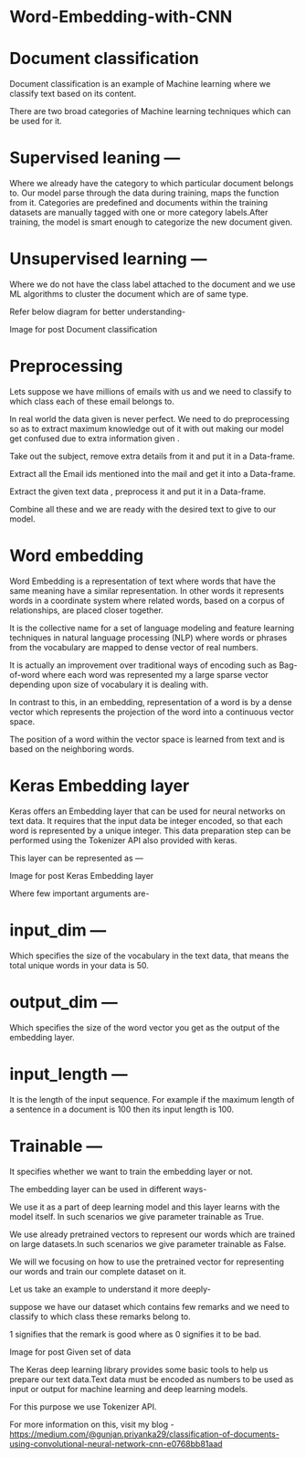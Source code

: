 # Word-Embedding-with-CNN
# Document classification

Document classification is an example of Machine learning where we classify text based on its content.

There are two broad categories of Machine learning techniques which can be used for it.

# Supervised leaning — 
Where we already have the category to which particular document belongs to. Our model parse through the data during training, maps the function from it.
Categories are predefined and documents within the training datasets are manually tagged with one or more category labels.After training, the model is smart enough to categorize the new document given.
# Unsupervised learning —
Where we do not have the class label attached to the document and we use ML algorithms to cluster the document which are of same type.

Refer below diagram for better understanding-

Image for post
Document classification

# Preprocessing

Lets suppose we have millions of emails with us and we need to classify to which class each of these email belongs to.

In real world the data given is never perfect. We need to do preprocessing so as to extract maximum knowledge out of it with out making our model get confused due to extra information given .

Take out the subject, remove extra details from it and put it in a Data-frame.

Extract all the Email ids mentioned into the mail and get it into a Data-frame.

Extract the given text data , preprocess it and put it in a Data-frame.

Combine all these and we are ready with the desired text to give to our model.

# Word embedding

Word Embedding is a representation of text where words that have the same meaning have a similar representation. In other words it represents words in a coordinate system where related words, based on a corpus of relationships, are placed closer together.

It is the collective name for a set of language modeling and feature learning techniques in natural language processing (NLP) where words or phrases from the vocabulary are mapped to dense vector of real numbers.

It is actually an improvement over traditional ways of encoding such as Bag-of-word where each word was represented my a large sparse vector depending upon size of vocabulary it is dealing with.

In contrast to this, in an embedding, representation of a word is by a dense vector which represents the projection of the word into a continuous vector space.

The position of a word within the vector space is learned from text and is based on the neighboring words.

# Keras Embedding layer

Keras offers an Embedding layer that can be used for neural networks on text data. It requires that the input data be integer encoded, so that each word is represented by a unique integer. This data preparation step can be performed using the Tokenizer API also provided with keras.

This layer can be represented as —

Image for post
Keras Embedding layer

Where few important arguments are-

# input_dim — 
Which specifies the size of the vocabulary in the text data, that means the total unique words in your data is 50.
# output_dim — 
Which specifies the size of the word vector you get as the output of the embedding layer.
# input_length — 
It is the length of the input sequence. For example if the maximum length of a sentence in a document is 100 then its input length is 100.
# Trainable — 
It specifies whether we want to train the embedding layer or not.

The embedding layer can be used in different ways-

We use it as a part of deep learning model and this layer learns with the model itself. In such scenarios we give parameter trainable as True.

We use already pretrained vectors to represent our words which are trained on large datasets.In such scenarios we give parameter trainable as False.

We will we focusing on how to use the pretrained vector for representing our words and train our complete dataset on it.

Let us take an example to understand it more deeply-

suppose we have our dataset which contains few remarks and we need to classify to which class these remarks belong to.

1 signifies that the remark is good where as 0 signifies it to be bad.

Image for post
Given set of data

The Keras deep learning library provides some basic tools to help us prepare our text data.Text data must be encoded as numbers to be used as input or output for machine learning and deep learning models.

For this purpose we use Tokenizer API.

For more information on this, visit my blog -  https://medium.com/@gunjan.priyanka29/classification-of-documents-using-convolutional-neural-network-cnn-e0768bb81aad
